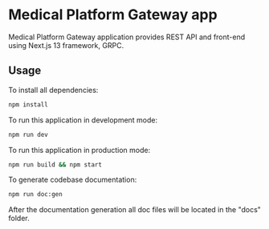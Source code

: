 # Medical Platform Gateway app

Medical Platform Gateway application provides REST API and front-end using Next.js 13 framework, GRPC.

## Usage

To install all dependencies:

```bash
npm install
```

To run this application in development mode:

```bash
npm run dev
```

To run this application in production mode:
```bash
npm run build && npm start
```

To generate codebase documentation:
```bash
npm run doc:gen
```

After the documentation generation all doc files will be located in the "docs" folder.